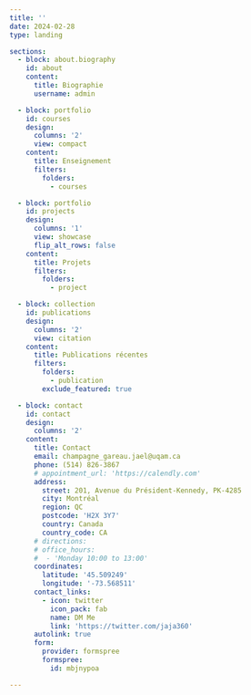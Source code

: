 ```yaml
---
title: ''
date: 2024-02-28
type: landing

sections:
  - block: about.biography
    id: about
    content:
      title: Biographie
      username: admin

  - block: portfolio
    id: courses
    design:
      columns: '2'
      view: compact
    content:
      title: Enseignement
      filters:
        folders:
          - courses

  - block: portfolio
    id: projects
    design:
      columns: '1'
      view: showcase
      flip_alt_rows: false
    content:
      title: Projets
      filters:
        folders:
          - project

  - block: collection
    id: publications
    design:
      columns: '2'
      view: citation
    content:
      title: Publications récentes
      filters:
        folders:
          - publication
        exclude_featured: true

  - block: contact
    id: contact
    design:
      columns: '2'
    content:
      title: Contact
      email: champagne_gareau.jael@uqam.ca
      phone: (514) 826-3867
      # appointment_url: 'https://calendly.com'
      address:
        street: 201, Avenue du Président-Kennedy, PK-4285
        city: Montréal
        region: QC
        postcode: 'H2X 3Y7'
        country: Canada
        country_code: CA
      # directions:
      # office_hours:
      #  - 'Monday 10:00 to 13:00'
      coordinates:
        latitude: '45.509249'
        longitude: '-73.568511'
      contact_links:
        - icon: twitter
          icon_pack: fab
          name: DM Me
          link: 'https://twitter.com/jaja360'
      autolink: true
      form:
        provider: formspree
        formspree:
          id: mbjnypoa

---
```

